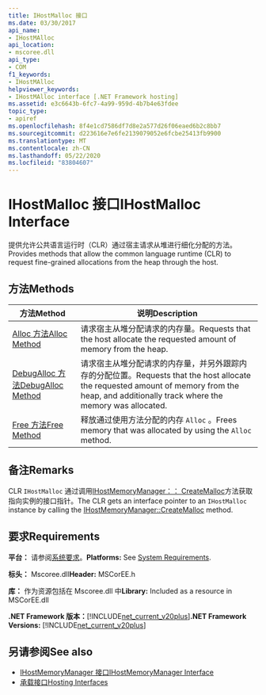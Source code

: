 ```yaml
---
title: IHostMalloc 接口
ms.date: 03/30/2017
api_name:
- IHostMAlloc
api_location:
- mscoree.dll
api_type:
- COM
f1_keywords:
- IHostMAlloc
helpviewer_keywords:
- IHostMAlloc interface [.NET Framework hosting]
ms.assetid: e3c6643b-6fc7-4a99-959d-4b7b4e63fdee
topic_type:
- apiref
ms.openlocfilehash: 8f4e1cd7586df7d8e2a577d26f06eaed6b2c8bb7
ms.sourcegitcommit: d223616e7e6fe2139079052e6fcbe25413fb9900
ms.translationtype: MT
ms.contentlocale: zh-CN
ms.lasthandoff: 05/22/2020
ms.locfileid: "83804607"
---
```

# <a name="ihostmalloc-interface"></a><span data-ttu-id="f52a3-102">IHostMalloc 接口</span><span class="sxs-lookup"><span data-stu-id="f52a3-102">IHostMalloc Interface</span></span>
<span data-ttu-id="f52a3-103">提供允许公共语言运行时（CLR）通过宿主请求从堆进行细化分配的方法。</span><span class="sxs-lookup"><span data-stu-id="f52a3-103">Provides methods that allow the common language runtime (CLR) to request fine-grained allocations from the heap through the host.</span></span>  
  
## <a name="methods"></a><span data-ttu-id="f52a3-104">方法</span><span class="sxs-lookup"><span data-stu-id="f52a3-104">Methods</span></span>  
  
|<span data-ttu-id="f52a3-105">方法</span><span class="sxs-lookup"><span data-stu-id="f52a3-105">Method</span></span>|<span data-ttu-id="f52a3-106">说明</span><span class="sxs-lookup"><span data-stu-id="f52a3-106">Description</span></span>|  
|------------|-----------------|  
|[<span data-ttu-id="f52a3-107">Alloc 方法</span><span class="sxs-lookup"><span data-stu-id="f52a3-107">Alloc Method</span></span>](ihostmalloc-alloc-method.md)|<span data-ttu-id="f52a3-108">请求宿主从堆分配请求的内存量。</span><span class="sxs-lookup"><span data-stu-id="f52a3-108">Requests that the host allocate the requested amount of memory from the heap.</span></span>|  
|[<span data-ttu-id="f52a3-109">DebugAlloc 方法</span><span class="sxs-lookup"><span data-stu-id="f52a3-109">DebugAlloc Method</span></span>](ihostmalloc-debugalloc-method.md)|<span data-ttu-id="f52a3-110">请求宿主从堆分配请求的内存量，并另外跟踪内存的分配位置。</span><span class="sxs-lookup"><span data-stu-id="f52a3-110">Requests that the host allocate the requested amount of memory from the heap, and additionally track where the memory was allocated.</span></span>|  
|[<span data-ttu-id="f52a3-111">Free 方法</span><span class="sxs-lookup"><span data-stu-id="f52a3-111">Free Method</span></span>](ihostmalloc-free-method.md)|<span data-ttu-id="f52a3-112">释放通过使用方法分配的内存 `Alloc` 。</span><span class="sxs-lookup"><span data-stu-id="f52a3-112">Frees memory that was allocated by using the `Alloc` method.</span></span>|  
  
## <a name="remarks"></a><span data-ttu-id="f52a3-113">备注</span><span class="sxs-lookup"><span data-stu-id="f52a3-113">Remarks</span></span>  
 <span data-ttu-id="f52a3-114">CLR `IHostMalloc` 通过调用[IHostMemoryManager：： CreateMalloc](ihostmemorymanager-createmalloc-method.md)方法获取指向实例的接口指针。</span><span class="sxs-lookup"><span data-stu-id="f52a3-114">The CLR gets an interface pointer to an `IHostMalloc` instance by calling the [IHostMemoryManager::CreateMalloc](ihostmemorymanager-createmalloc-method.md) method.</span></span>  
  
## <a name="requirements"></a><span data-ttu-id="f52a3-115">要求</span><span class="sxs-lookup"><span data-stu-id="f52a3-115">Requirements</span></span>  
 <span data-ttu-id="f52a3-116">**平台：** 请参阅[系统要求](../../get-started/system-requirements.md)。</span><span class="sxs-lookup"><span data-stu-id="f52a3-116">**Platforms:** See [System Requirements](../../get-started/system-requirements.md).</span></span>  
  
 <span data-ttu-id="f52a3-117">**标头：** Mscoree.dll</span><span class="sxs-lookup"><span data-stu-id="f52a3-117">**Header:** MSCorEE.h</span></span>  
  
 <span data-ttu-id="f52a3-118">**库：** 作为资源包括在 Mscoree.dll 中</span><span class="sxs-lookup"><span data-stu-id="f52a3-118">**Library:** Included as a resource in MSCorEE.dll</span></span>  
  
 <span data-ttu-id="f52a3-119">**.NET Framework 版本：**[!INCLUDE[net_current_v20plus](../../../../includes/net-current-v20plus-md.md)]</span><span class="sxs-lookup"><span data-stu-id="f52a3-119">**.NET Framework Versions:** [!INCLUDE[net_current_v20plus](../../../../includes/net-current-v20plus-md.md)]</span></span>  
  
## <a name="see-also"></a><span data-ttu-id="f52a3-120">另请参阅</span><span class="sxs-lookup"><span data-stu-id="f52a3-120">See also</span></span>

- [<span data-ttu-id="f52a3-121">IHostMemoryManager 接口</span><span class="sxs-lookup"><span data-stu-id="f52a3-121">IHostMemoryManager Interface</span></span>](ihostmemorymanager-interface.md)
- [<span data-ttu-id="f52a3-122">承载接口</span><span class="sxs-lookup"><span data-stu-id="f52a3-122">Hosting Interfaces</span></span>](hosting-interfaces.md)
